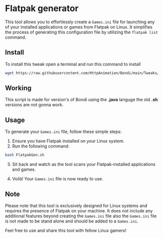 # Flatpak generator

This tool allows you to effortlessly create a `Games.ini` file for launching any of your installed applications or games from Flatpak on Linux. It simplifies the process of generating this configuration file by utilizing the `flatpak list` command.

## Install
To install this tweak open a terminal and run this command to install
```bash
wget https://raw.githubusercontent.com/HttpAnimation/Bondi/main/Tweaks/Flatpak%20generator/Install.sh && chmod +x Install.sh && ./Install.sh
```

## Working
This script is made for version's of Bondi using the **.java** languge the old **.sh** versions are not gonna work.

## Usage

To generate your `Games.ini` file, follow these simple steps:

1. Ensure you have Flatpak installed on your Linux system.
2. Run the following command:

```bash
bash FlatpakGen.sh
```

3. Sit back and watch as the tool scans your Flatpak-installed applications and games.

4. Voilà! Your `Games.ini` file is now ready to use.

## Note

Please note that this tool is exclusively designed for Linux systems and requires the presence of Flatpak on your machine. It does not include any additional features beyond creating the `Games.ini` file also the `Games.ini` file is not made to be stand alone and should be added to a `Games.ini`.

Feel free to use and share this tool with fellow Linux gamers!